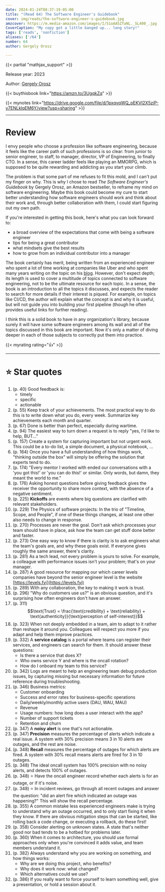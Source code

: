 ```yaml
---
date: 2024-01-24T08:37:19-05:00
title: "(Read 64) The Software Engineer's Guidebook"
cover: img/reads/the-software-engineer-s-guidebook.jpg
amzcover: https://m.media-amazon.com/images/I/51oAA5ZfaNL._SL400_.jpg
CoverCaption: "My copy got a little banged up... long story!"
tags: ['reads', 'nonfiction']
aliases: ['/64']
number: 64
author: Gergely Orosz

---
```

{{< partial "mathjax_support" >}}

Release year: 2023

Author: [Gergely Orosz](https://www.linkedin.com/in/gergelyorosz)

{{< buythisbook link="https://amzn.to/3UgqkZq" >}}

{{< mynotes link="https://drive.google.com/file/d/1pxqvqWQ_pEKVI2X5zjP-v7ENLklqEM6Y/view?usp=sharing" >}}

---

# Review

I envy people who choose a profession like software engineering, because
it feels like the career path of such professions is so clear: from
junior to senior engineer, to staff, to manager, director, VP of
Engineering, to finally CTO. In a sense, this career ladder feels like
playing an MMORPG, which is supposed to be quite rewarding and addicting
as you start your climb.

The problem is that some part of me refuses to fit this mold, and I
can't put my finger on why. This is why I chose to read *The Software
Engineer's Guidebook* by Gergely Orosz, an Amazon bestseller, to reframe
my mind on software engineering. Maybe this book could become my cure to
start better understanding how software engineers should work and think
about their work and, through better collaboration with them, I could
start figuring out my own path.

If you're interested in getting this book, here's what you can look
forward to:
- a broad overview of the expectations that come with being a software
  engineer
- tips for being a great contributor
- what mindsets give the best results
- how to grow from an individual contributor into a manager

The book certainly has merit, being written from an experienced engineer
who spent a lot of time working at companies like Uber and who spent
many years writing on the topic on his [blog](https://pragmaticengineer.com).
However, don't expect depth; its length is used to cover a multitude of
topics connected to software engineering, not to be the ultimate
resource for each topic. In a sense, the book is an introduction to all
the topics it discusses, and expects the reader to search for more
details if their interest is piqued.
For example, on topics like CI/CD, the author will explain what the
concept is and why it is useful, but will not guide you into building
your first pipeline (though he often provides useful links for further
reading).

I think this is a solid book to have in any organization's library,
because surely it will have some software engineers among its wall
and all of the topics discussed in this book are important. Now it's
only a matter of diving deeper in each of those subjects to correctly
put them into practice.

{{< myrating rating="👍" >}}

---

# :star: Star quotes

1. (p. 40) Good feedback is:
    - timely
    - specific
    - actionable
1. (p. 55) Keep track of your achievements. The most practical way to do
   this is to write down what you do, every week. Summarize key
   achievements each month and quarter.
1. (p. 67) Done is better than perfect, especially during wartime.
1. (p. 94) The easiest way to turn down a request is to reply "yes, I'd
   like to help, BUT..."
1. (p. 157) Create a system for capturing important but not urgent work.
   This could be a to-do list, a simple document, a physical notebook,
   ...
1. (p. 164) Once you have a full understanding of how things work,
   "thinking outside the box" will simply be offering the solution that
   experts tend to do.
1. (p. 174) "Every mentor I worked with ended our conversations with a
   'you got this!' or 'you can do this!' or similar. Only words, but
   damn, they meant the world to me."
1. (p. 176) Asking honest questions before giving feedback gives the
   receiver the opportunity to share more context, with the absence of a
   negative sentiment.
1. (p. 225) **Kickoffs** are events where big questions are clarified
   with relevant stakeholders.
1. (p. 229) The Physics of software projects: In the trio of "Timeline,
   Scope, and People", if one of these things changes, at least one
   other also needs to change in response.
1. (p. 270) Processes are never the goal. Don't ask which processes your
   team should have in place, ask how the team can get stuff done better
   and faster.
1. (p. 273) One easy way to know if there is clarity is to ask engineers
   what the team's goals are, and why these goals exist. If everyone
   gives roughly the same answer, there's clarity.
1. (p. 281) As a tech lead, not every problem is yours to solve. For
   example, a colleague with performance issues isn't your problem;
   that's on your manager.
1. (p. 287) A good resource for mapping our which career levels
   companies have beyond the senior engineer level is the website
   [https://levels.fyi](https://levels.fyi)
1. (p. 289) With any collaboration, the key to making it work is trust.
1. (p. 296) "Why do customers use us?" is an obvious question, and it's
   surprising how often engineers don't have an answer.
1. (p. 311) $$\text{Trust} = \frac{\text{credibility} + \text{reliability} +
   \text{authenticity}}{\text{perception of self-interest}}$$
1. (p. 323) When not deeply embedded in a team, aim to adapt to it
   rather than reshape it around you. Colleagues will respect you more
   if you adapt and help them improve practices.
1. (p. 332) A **service catalog** is a portal where teams can register
   their services, and engineers can search for them. It should answer
   these questions:
    - Is there a service that does X?
    - Who owns service Y and where is the oncall rotation?
    - How do I onboard my team to this service?
1. (p. 342) Logs are meant to help an engineering team debug production
   issues, by capturing missing but necessary information for future
   reference during troubleshooting.
1. (p. 346) Business metrics:
    - Customer onboarding
    - Success and error rates for business-specific operations
    - Daily/weekly/monthly active users (DAU, WAU, MAU)
    - Revenue
    - Usage numbers: how long does a user interact with the app?
    - Number of support tickets
    - Retention and churn
1. (p. 347) A **noisy alert** is one that's not actionable.
1. (p. 347) **Precision** measures the percentage of alerts which
   indicate a real issue. A system with 30% precision means 3 in 10
   alerts are outages, and the rest are noise.
1. (p. 348) **Recall** measures the percentage of outages for which
   alerts are fired. A system with 30% recall means alerts are fired for
   3 in 10 outages.
1. (p. 348) The ideal oncall system has 100% precision with no noisy
   alerts, and detects 100% of outages.
1. (p. 348) :star: Have the oncall engineer record whether each alerts is for
   an outage, or if it's noise.
1. (p. 348) :star: In incident reviews, go through all recent outages and
   answer the question: "did an alert fire which indicated an outage was
   happening?" This will show the recall percentage.
1. (p. 355) A common mistake less experienced engineers make is trying
   to understand why an outage occurred, and to only start fixing it
   when they know. If there are obvious mitigation steps that can be
   started, like rolling back a code change, or executing a rollback, do
   these first!
1. (p. 358) Consider alerting on unknown states. A state that's neither
   good nor bad tends to be a hotbed for problems later.
1. (p. 360) When it comes to architecture, you should use formal
   approaches only when you're convinced it adds value, and team members
   understand it.
1. (p. 382) Always understand why you are working on something, and how
   things works:
    - Why are we doing this project, who benefits?
    - Why does it work now: what changed?
    - Which alternatives could we use?
1. (p. 386) If you really want to force yourself to learn something
   well, give a presentation, or hold a session about it.
